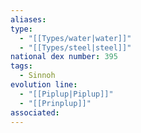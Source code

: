 ```yaml
---
aliases: 
type:
  - "[[Types/water|water]]"
  - "[[Types/steel|steel]]"
national dex number: 395
tags:
  - Sinnoh
evolution line:
  - "[[Piplup|Piplup]]"
  - "[[Prinplup]]"
associated: 
---
```

